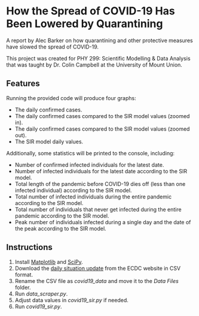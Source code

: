 # How the Spread of COVID-19 Has Been Lowered by Quarantining
A report by Alec Barker on how quarantining and other protective measures have slowed the spread of COVID-19.

This project was created for PHY 299: Scientific Modelling & Data Analysis that was taught by Dr. Colin Campbell at the University of Mount Union.

## Features
Running the provided code will produce four graphs:
- The daily confirmed cases.
- The daily confirmed cases compared to the SIR model values (zoomed in).
- The daily confirmed cases compared to the SIR model values (zoomed out).
- The SIR model daily values.

Additionally, some statistics will be printed to the console, including:
- Number of confirmed infected individuals for the latest date.
- Number of infected individuals for the latest date according to the SIR model.
- Total length of the pandemic before COVID-19 dies off (less than one infected individual) according to the SIR model.
- Total number of infected individuals during the entire pandemic according to the SIR model.
- Total number of individuals that never get infected during the entire pandemic according to the SIR model.
- Peak number of individuals infected during a single day and the date of the peak according to the SIR model.

## Instructions
1. Install [Matplotlib](https://matplotlib.org/users/installing.html) and [SciPy](https://www.scipy.org/install.html).
2. Download the [daily situation update](https://www.ecdc.europa.eu/en/geographical-distribution-2019-ncov-cases) from the ECDC website in CSV format.
3. Rename the CSV file as *covid19_data* and move it to the *Data Files* folder.
4. Run *data_scraper.py*.
5. Adjust data values in *covid19_sir.py* if needed.
6. Run *covid19_sir.py*.
